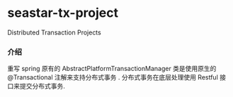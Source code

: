 # seastar-tx-project
Distributed Transaction Projects
### 介绍
重写 spring 原有的 AbstractPlatformTransactionManager 类是使用原生的 @Transactional 注解来支持分布式事务 . 
分布式事务在底层处理使用 Restful 接口来提交分布式事务. 